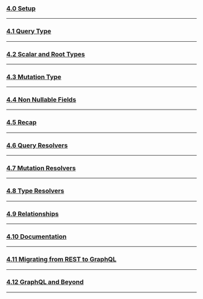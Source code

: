 ### [4.0 Setup](https://nomadcoders.co/graphql-for-beginners/lectures/3704)

***
### [4.1 Query Type](https://nomadcoders.co/graphql-for-beginners/lectures/3705)

***
### [4.2 Scalar and Root Types](https://nomadcoders.co/graphql-for-beginners/lectures/3706)

***
### [4.3 Mutation Type](https://nomadcoders.co/graphql-for-beginners/lectures/3707)

***
### [4.4 Non Nullable Fields](https://nomadcoders.co/graphql-for-beginners/lectures/3708)

***
### [4.5 Recap](https://nomadcoders.co/graphql-for-beginners/lectures/3709)

***
### [4.6 Query Resolvers](https://nomadcoders.co/graphql-for-beginners/lectures/3710)

***
### [4.7 Mutation Resolvers](https://nomadcoders.co/graphql-for-beginners/lectures/3711)

***
### [4.8 Type Resolvers](https://nomadcoders.co/graphql-for-beginners/lectures/3712)

***
### [4.9 Relationships](https://nomadcoders.co/graphql-for-beginners/lectures/3713)

***
### [4.10 Documentation](https://nomadcoders.co/graphql-for-beginners/lectures/3714)

***
### [4.11 Migrating from REST to GraphQL](https://nomadcoders.co/graphql-for-beginners/lectures/3715)

***
### [4.12 GraphQL and Beyond](https://nomadcoders.co/graphql-for-beginners/lectures/3716)

***